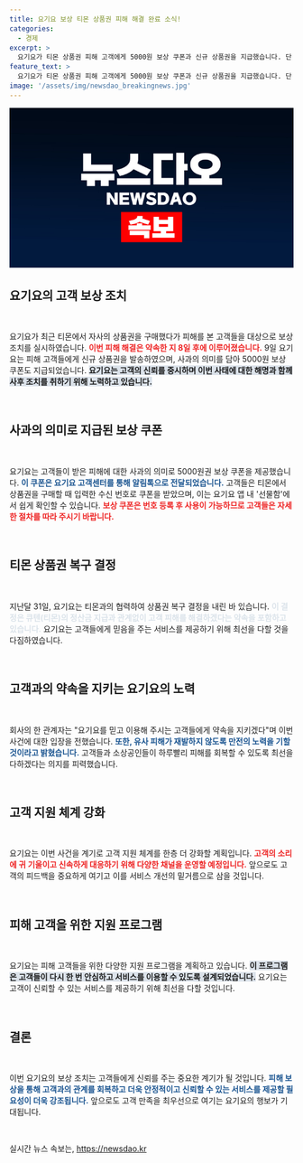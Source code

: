 ```yaml
---
title: 요기요 보상 티몬 상품권 피해 해결 완료 소식!
categories:
  - 경제
excerpt: >
  요기요가 티몬 상품권 피해 고객에게 5000원 보상 쿠폰과 신규 상품권을 지급했습니다. 단 8일 만에 고객 신뢰 회복을 위한 빠른 대응을 보여준 이들의 행보, 궁금하시죠? 클릭하세요!
feature_text: >
  요기요가 티몬 상품권 피해 고객에게 5000원 보상 쿠폰과 신규 상품권을 지급했습니다. 단 8일 만에 고객 신뢰 회복을 위한 빠른 대응을 보여준 이들의 행보, 궁금하시죠? 클릭하세요!
image: '/assets/img/newsdao_breakingnews.jpg'
---
```


<p><img src="/assets/img/newsdao_breakingnews.jpg" alt="flaretime 속보" /></p>

<h2>요기요의 고객 보상 조치</h2>

<p data-ke-size="size16">&nbsp;</p>

<p>요기요가 최근 티몬에서 자사의 상품권을 구매했다가 피해를 본 고객들을 대상으로 보상 조치를 실시하였습니다. <b><span style="color: #ee2323;">이번 피해 해결은 약속한 지 8일 후에 이루어졌습니다.</span></b> 9일 요기요는 피해 고객들에게 신규 상품권을 발송하였으며, 사과의 의미를 담아 5000원 보상 쿠폰도 지급되었습니다. <b><span style="background-color: #21538527;">요기요는 고객의 신뢰를 중시하며 이번 사태에 대한 해명과 함께 사후 조치를 취하기 위해 노력하고 있습니다.</span></b></p>

<p data-ke-size="size16">&nbsp;</p>

<h2>사과의 의미로 지급된 보상 쿠폰</h2>

<p data-ke-size="size16">&nbsp;</p>

<p>요기요는 고객들이 받은 피해에 대한 사과의 의미로 5000원권 보상 쿠폰을 제공했습니다. <b><span style="color: #1a5490;">이 쿠폰은 요기요 고객센터를 통해 알림톡으로 전달되었습니다.</span></b> 고객들은 티몬에서 상품권을 구매할 때 입력한 수신 번호로 쿠폰을 받았으며, 이는 요기요 앱 내 '선물함'에서 쉽게 확인할 수 있습니다. <b><span style="color: #ee2323;">보상 쿠폰은 번호 등록 후 사용이 가능하므로 고객들은 자세한 절차를 따라 주시기 바랍니다.</span></b></p>

<p data-ke-size="size16">&nbsp;</p>

<h2>티몬 상품권 복구 결정</h2>

<p data-ke-size="size16">&nbsp;</p>

<p>지난달 31일, 요기요는 티몬과의 협력하여 상품권 복구 결정을 내린 바 있습니다. <b><span style="color: #21538527;">이 결정은 큐텐(티몬)의 정산금 지급과 관계없이 고객 피해를 해결하겠다는 약속을 포함하고 있습니다.</span></b> 요기요는 고객들에게 믿음을 주는 서비스를 제공하기 위해 최선을 다할 것을 다짐하였습니다. </p>

<p data-ke-size="size16">&nbsp;</p>

<h2>고객과의 약속을 지키는 요기요의 노력</h2>

<p data-ke-size="size16">&nbsp;</p>

<p>회사의 한 관계자는 "요기요를 믿고 이용해 주시는 고객들에게 약속을 지키겠다"며 이번 사건에 대한 입장을 전했습니다. <b><span style="color: #1a5490;">또한, 유사 피해가 재발하지 않도록 만전의 노력을 기할 것이라고 밝혔습니다.</span></b> 고객들과 소상공인들이 하루빨리 피해를 회복할 수 있도록 최선을 다하겠다는 의지를 피력했습니다. </p>

<p data-ke-size="size16">&nbsp;</p>

<h2>고객 지원 체계 강화</h2>

<p data-ke-size="size16">&nbsp;</p>

<p>요기요는 이번 사건을 계기로 고객 지원 체계를 한층 더 강화할 계획입니다. <b><span style="color: #ee2323;">고객의 소리에 귀 기울이고 신속하게 대응하기 위해 다양한 채널을 운영할 예정입니다.</span></b> 앞으로도 고객의 피드백을 중요하게 여기고 이를 서비스 개선의 밑거름으로 삼을 것입니다. </p>

<p data-ke-size="size16">&nbsp;</p>

<h2>피해 고객을 위한 지원 프로그램</h2>

<p data-ke-size="size16">&nbsp;</p>

<p>요기요는 피해 고객들을 위한 다양한 지원 프로그램을 계획하고 있습니다. <b><span style="background-color: #21538527;">이 프로그램은 고객들이 다시 한 번 안심하고 서비스를 이용할 수 있도록 설계되었습니다.</span></b> 요기요는 고객이 신뢰할 수 있는 서비스를 제공하기 위해 최선을 다할 것입니다. </p>

<p data-ke-size="size16">&nbsp;</p>

<h2>결론</h2>

<p data-ke-size="size16">&nbsp;</p>

<p>이번 요기요의 보상 조치는 고객들에게 신뢰를 주는 중요한 계기가 될 것입니다. <b><span style="color: #1a5490;">피해 보상을 통해 고객과의 관계를 회복하고 더욱 안정적이고 신뢰할 수 있는 서비스를 제공할 필요성이 더욱 강조됩니다.</span></b> 앞으로도 고객 만족을 최우선으로 여기는 요기요의 행보가 기대됩니다. </p>

<p data-ke-size="size16">&nbsp;</p>
실시간 뉴스 속보는, <a href="https://newsdao.kr" rel="dofollow">https://newsdao.kr</a>


